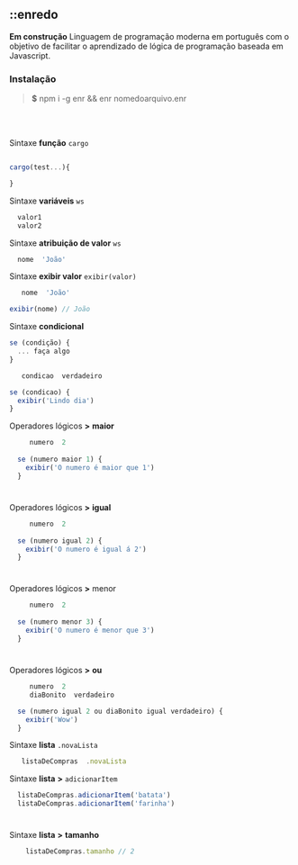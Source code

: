 ## ::enredo 

**Em construção**  Linguagem de programação moderna em português com o objetivo de facilitar o aprendizado de lógica de programação baseada em Javascript.



### Instalação

> **$** npm i -g enr && enr nomedoarquivo.enr  

<br>
<br>

Sintaxe **função** `cargo`  
```javascript

cargo(test...){

}
```

Sintaxe **variáveis** `ws`  
```javascript
  valor1
  valor2
```

Sintaxe **atribuição de valor** `ws`  
```javascript
  nome  'João'
```

Sintaxe **exibir valor** `exibir(valor)`  
```javascript
   nome  'João'

exibir(nome) // João
```

Sintaxe **condicional**
```javascript
se (condição) {
  ... faça algo
}
```
```javascript
   condicao  verdadeiro

se (condicao) {
  exibir('Lindo dia')
}
```

Operadores lógicos **>** **maior**

```javascript
     numero  2
  
  se (numero maior 1) {
    exibir('O numero é maior que 1')
  }

```
#

Operadores lógicos **>** **igual**

```javascript
     numero  2
  
  se (numero igual 2) {
    exibir('O numero é igual á 2')
  }
```

#

Operadores lógicos **>** menor

```javascript
     numero  2
  
  se (numero menor 3) {
    exibir('O numero é menor que 3')
  }
  ```
#

Operadores lógicos **>** **ou**

```javascript
     numero  2
     diaBonito  verdadeiro

  se (numero igual 2 ou diaBonito igual verdadeiro) {
    exibir('Wow')
  }
  ```

Sintaxe **lista** `.novaLista`  
```javascript
   listaDeCompras  .novaLista
```

Sintaxe **lista** **>** `adicionarItem`

  ```javascript
    listaDeCompras.adicionarItem('batata')
    listaDeCompras.adicionarItem('farinha')
  ```

#

Sintaxe **lista** **>** **tamanho**

```javascript
    listaDeCompras.tamanho // 2
  ```
